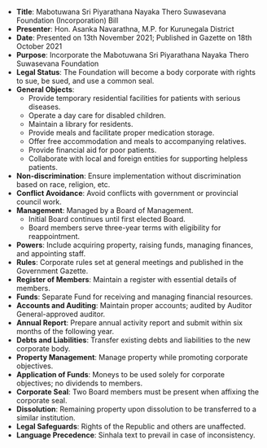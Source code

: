 - **Title**: Mabotuwana Sri Piyarathana Nayaka Thero Suwasevana Foundation (Incorporation) Bill
- **Presenter**: Hon. Asanka Navarathna, M.P. for Kurunegala District
- **Date**: Presented on 13th November 2021; Published in Gazette on 18th October 2021
- **Purpose**: Incorporate the Mabotuwana Sri Piyarathana Nayaka Thero Suwasevana Foundation 
- **Legal Status**: The Foundation will become a body corporate with rights to sue, be sued, and use a common seal.
- **General Objects**:
  - Provide temporary residential facilities for patients with serious diseases.
  - Operate a day care for disabled children.
  - Maintain a library for residents.
  - Provide meals and facilitate proper medication storage.
  - Offer free accommodation and meals to accompanying relatives.
  - Provide financial aid for poor patients.
  - Collaborate with local and foreign entities for supporting helpless patients.
- **Non-discrimination**: Ensure implementation without discrimination based on race, religion, etc.
- **Conflict Avoidance**: Avoid conflicts with government or provincial council work.
- **Management**: Managed by a Board of Management.
  - Initial Board continues until first elected Board.
  - Board members serve three-year terms with eligibility for reappointment.
- **Powers**: Include acquiring property, raising funds, managing finances, and appointing staff.
- **Rules**: Corporate rules set at general meetings and published in the Government Gazette.
- **Register of Members**: Maintain a register with essential details of members.
- **Funds**: Separate Fund for receiving and managing financial resources.
- **Accounts and Auditing**: Maintain proper accounts; audited by Auditor General-approved auditor.
- **Annual Report**: Prepare annual activity report and submit within six months of the following year.
- **Debts and Liabilities**: Transfer existing debts and liabilities to the new corporate body.
- **Property Management**: Manage property while promoting corporate objectives.
- **Application of Funds**: Moneys to be used solely for corporate objectives; no dividends to members.
- **Corporate Seal**: Two Board members must be present when affixing the corporate seal.
- **Dissolution**: Remaining property upon dissolution to be transferred to a similar institution.
- **Legal Safeguards**: Rights of the Republic and others are unaffected.
- **Language Precedence**: Sinhala text to prevail in case of inconsistency.